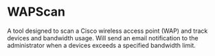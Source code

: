 # WAPScan

A tool designed to scan a Cisco wireless access point (WAP) and track devices and bandwidth usage. Will send an email notification to the administrator when a devices exceeds a specified bandwidth limit.
